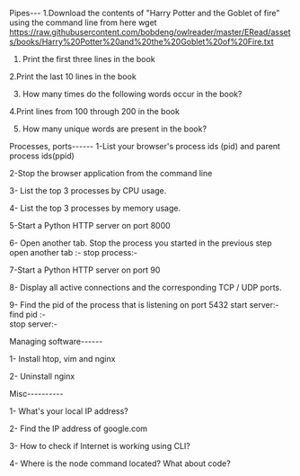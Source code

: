 Pipes--- 1.Download the contents of "Harry Potter and the Goblet of fire" using the command line from here wget https://raw.githubusercontent.com/bobdeng/owlreader/master/ERead/assets/books/Harry%20Potter%20and%20the%20Goblet%20of%20Fire.txt

1. Print the first three lines in the book

2.Print the last 10 lines in the book

3. How many times do the following words occur in the book?

4.Print lines from 100 through 200 in the book

5. How many unique words are present in the book?

Processes, ports------ 1-List your browser's process ids (pid) and parent process ids(ppid)

2-Stop the browser application from the command line

3- List the top 3 processes by CPU usage.

4- List the top 3 processes by memory usage.

5-Start a Python HTTP server on port 8000

6- Open another tab. Stop the process you started in the previous step open another tab :- stop process:-

7-Start a Python HTTP server on port 90

8- Display all active connections and the corresponding TCP / UDP ports.

9- Find the pid of the process that is listening on port 5432 start server:-  
 find pid :-  
 stop server:-

Managing software------

1- Install htop, vim and nginx

2- Uninstall nginx

Misc----------

1- What's your local IP address?

2- Find the IP address of google.com

3- How to check if Internet is working using CLI?

4- Where is the node command located? What about code?
